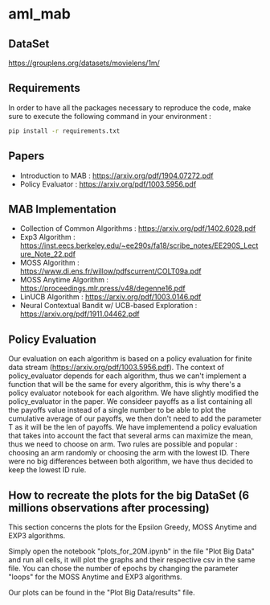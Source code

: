 # aml_mab

## DataSet
https://grouplens.org/datasets/movielens/1m/

## Requirements

In order to have all the packages necessary to reproduce the code, make sure to execute the following command in your environment :

```bash
pip install -r requirements.txt
```

## Papers
- Introduction to MAB : https://arxiv.org/pdf/1904.07272.pdf
- Policy Evaluator : https://arxiv.org/pdf/1003.5956.pdf

## MAB Implementation
- Collection of Common Algorithms : https://arxiv.org/pdf/1402.6028.pdf
- Exp3 Algorithm : https://inst.eecs.berkeley.edu/~ee290s/fa18/scribe_notes/EE290S_Lecture_Note_22.pdf
- MOSS Algorithm : https://www.di.ens.fr/willow/pdfscurrent/COLT09a.pdf
- MOSS Anytime Algorithm : https://proceedings.mlr.press/v48/degenne16.pdf
- LinUCB Algorithm : https://arxiv.org/pdf/1003.0146.pdf
- Neural Contextual Bandit w/ UCB-based Exploration : https://arxiv.org/pdf/1911.04462.pdf

## Policy Evaluation

Our evaluation on each algorithm is based on a policy evaluation for finite data stream (https://arxiv.org/pdf/1003.5956.pdf). The context of policy_evaluator depends for each algorithm, thus we can't implement a function that will be the same for every algorithm, this is why there's a policy evaluator notebook for each algorithm.
We have slightly modified the policy_evaluator in the paper. We consideer payoffs as a list containing all the payoffs value instead of a single number to be able to plot the cumulative average of our payoffs, we then don't need to add the parameter T as it will be the len of payoffs.
We have implementend a policy evaluation that takes into account the fact that several arms can maximize the mean, thus we need to choose on arm. Two rules are possible and popular : choosing an arm randomly or choosing the arm with the lowest ID. There were no big differences between both algorithm, we have thus decided to keep the lowest ID rule.

## How to recreate the plots for the big DataSet (6 millions observations after processing)
This section concerns the plots for the Epsilon Greedy, MOSS Anytime and EXP3 algorithms.

Simply open the notebook "plots_for_20M.ipynb" in the file "Plot Big Data" and run all cells, it will plot the graphs and their respective csv in the same file. You can chose the number of epochs by changing the parameter "loops" for the MOSS Anytime and EXP3 algorithms.

Our plots can be found in the "Plot Big Data/results" file.
